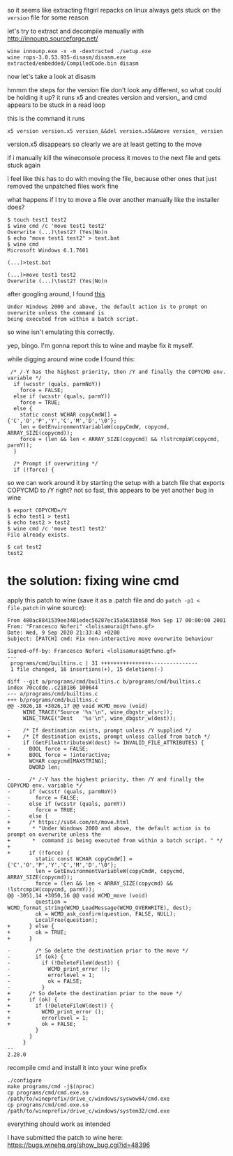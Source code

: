 so it seems like extracting fitgirl repacks on linux always gets stuck on the `version` file for
some reason

let's try to extract and decompile manually with http://innounp.sourceforge.net/

    wine innounp.exe -x -m -dextracted ./setup.exe
    wine rops-3.0.53.935-disasm/disasm.exe extracted/embedded/CompiledCode.bin disasm

now let's take a look at disasm

hmmm the steps for the version file don't look any different, so what could be holding it up?
it runs x5 and creates version and version_ and cmd appears to be stuck in a read loop

this is the command it runs

    x5 version version.x5 version_&&del version.x5&&move version_ version

version.x5 disappears so clearly we are at least getting to the move

if i manually kill the wineconsole process it moves to the next file and gets stuck again

i feel like this has to do with moving the file, because other ones that just removed the unpatched
files work fine

what happens if I try to move a file over another manually like the installer does?

    $ touch test1 test2
    $ wine cmd /c 'move test1 test2'
    Overwrite (...)\test2? (Yes|No)n
    $ echo "move test1 test2" > test.bat
    $ wine cmd
    Microsoft Windows 6.1.7601

    (...)>test.bat

    (...)>move test1 test2
    Overwrite (...)\test2? (Yes|No)n

after googling around, I found [this](https://ss64.com/nt/move.html)

    Under Windows 2000 and above, the default action is to prompt on overwrite unless the command is
    being executed from within a batch script. 

so wine isn't emulating this correctly.

yep, bingo. I'm gonna report this to wine and maybe fix it myself.

while digging around wine code I found this:

     /* /-Y has the highest priority, then /Y and finally the COPYCMD env. variable */
      if (wcsstr (quals, parmNoY))
        force = FALSE;
      else if (wcsstr (quals, parmY))
        force = TRUE;
      else {
        static const WCHAR copyCmdW[] = {'C','O','P','Y','C','M','D','\0'};
        len = GetEnvironmentVariableW(copyCmdW, copycmd, ARRAY_SIZE(copycmd));
        force = (len && len < ARRAY_SIZE(copycmd) && !lstrcmpiW(copycmd, parmY));
      }

      /* Prompt if overwriting */
      if (!force) {

so we can work around it by starting the setup with a batch file that exports COPYCMD to /Y right?
not so fast, this appears to be yet another bug in wine

    $ export COPYCMD=/Y
    $ echo test1 > test1
    $ echo test2 > test2
    $ wine cmd /c 'move test1 test2'
    File already exists.

    $ cat test2
    test2

# the solution: fixing wine cmd

apply this patch to wine (save it as a .patch file and do `patch -p1 < file.patch` in wine source):

    From 480ac8841539ee3481edec56287ec15a5631bb58 Mon Sep 17 00:00:00 2001
    From: "Francesco Noferi" <lolisamurai@tfwno.gf>
    Date: Wed, 9 Sep 2020 21:33:43 +0200
    Subject: [PATCH] cmd: Fix non-interactive move overwrite behaviour

    Signed-off-by: Francesco Noferi <lolisamurai@tfwno.gf>
    ---
     programs/cmd/builtins.c | 31 ++++++++++++++++---------------
     1 file changed, 16 insertions(+), 15 deletions(-)

    diff --git a/programs/cmd/builtins.c b/programs/cmd/builtins.c
    index 70ccdde..c218186 100644
    --- a/programs/cmd/builtins.c
    +++ b/programs/cmd/builtins.c
    @@ -3026,18 +3026,17 @@ void WCMD_move (void)
         WINE_TRACE("Source '%s'\n", wine_dbgstr_w(src));
         WINE_TRACE("Dest   '%s'\n", wine_dbgstr_w(dest));
     
    -    /* If destination exists, prompt unless /Y supplied */
    +    /* If destination exists, prompt unless called from batch */
         if (GetFileAttributesW(dest) != INVALID_FILE_ATTRIBUTES) {
    -      BOOL force = FALSE;
    +      BOOL force = !interactive;
           WCHAR copycmd[MAXSTRING];
           DWORD len;
     
    -      /* /-Y has the highest priority, then /Y and finally the COPYCMD env. variable */
    -      if (wcsstr (quals, parmNoY))
    -        force = FALSE;
    -      else if (wcsstr (quals, parmY))
    -        force = TRUE;
    -      else {
    +      /* https://ss64.com/nt/move.html
    +       * "Under Windows 2000 and above, the default action is to prompt on overwrite unless the
    +       *  command is being executed from within a batch script. " */
    +
    +      if (!force) {
             static const WCHAR copyCmdW[] = {'C','O','P','Y','C','M','D','\0'};
             len = GetEnvironmentVariableW(copyCmdW, copycmd, ARRAY_SIZE(copycmd));
             force = (len && len < ARRAY_SIZE(copycmd) && !lstrcmpiW(copycmd, parmY));
    @@ -3051,14 +3050,16 @@ void WCMD_move (void)
             question = WCMD_format_string(WCMD_LoadMessage(WCMD_OVERWRITE), dest);
             ok = WCMD_ask_confirm(question, FALSE, NULL);
             LocalFree(question);
    +      } else {
    +        ok = TRUE;
    +      }
     
    -        /* So delete the destination prior to the move */
    -        if (ok) {
    -          if (!DeleteFileW(dest)) {
    -            WCMD_print_error ();
    -            errorlevel = 1;
    -            ok = FALSE;
    -          }
    +      /* So delete the destination prior to the move */
    +      if (ok) {
    +        if (!DeleteFileW(dest)) {
    +          WCMD_print_error ();
    +          errorlevel = 1;
    +          ok = FALSE;
             }
           }
         }
    -- 
    2.28.0


recompile cmd and install it into your wine prefix

    ./configure
    make programs/cmd -j$(nproc)
    cp programs/cmd/cmd.exe.so /path/to/wineprefix/drive_c/windows/syswow64/cmd.exe
    cp programs/cmd/cmd.exe.so /path/to/wineprefix/drive_c/windows/system32/cmd.exe

everything should work as intended

I have submitted the patch to wine here: https://bugs.winehq.org/show_bug.cgi?id=48396
